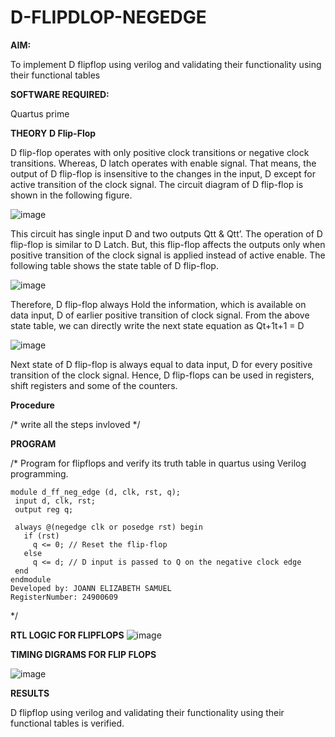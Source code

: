 # D-FLIPDLOP-NEGEDGE

**AIM:**

To implement  D flipflop using verilog and validating their functionality using their functional tables

**SOFTWARE REQUIRED:**

Quartus prime

**THEORY**
**D Flip-Flop**

D flip-flop operates with only positive clock transitions or negative clock transitions. Whereas, D latch operates with enable signal. That means, the output of D flip-flop is insensitive to the changes in the input, D except for active transition of the clock signal. The circuit diagram of D flip-flop is shown in the following figure.

![image](https://github.com/naavaneetha/D-FLIPDLOP-NEGEDGE/assets/154305477/48c81fe8-bc3f-40e7-95e2-519fc155ad51)

This circuit has single input D and two outputs Qtt & Qtt’. The operation of D flip-flop is similar to D Latch. But, this flip-flop affects the outputs only when positive transition of the clock signal is applied instead of active enable. The following table shows the state table of D flip-flop.

![image](https://github.com/naavaneetha/D-FLIPDLOP-NEGEDGE/assets/154305477/e5f3fda7-68ec-4a3a-a0a4-cf6f9cc4ab55)

Therefore, D flip-flop always Hold the information, which is available on data input, D of earlier positive transition of clock signal. From the above state table, we can directly write the next state equation as Qt+1t+1 = D

![image](https://github.com/naavaneetha/D-FLIPDLOP-NEGEDGE/assets/154305477/8592c0d8-2917-4142-91b9-d6c30dd891d2)

Next state of D flip-flop is always equal to data input, D for every positive transition of the clock signal. Hence, D flip-flops can be used in registers, shift registers and some of the counters.

**Procedure**

/* write all the steps invloved */

**PROGRAM**

/* Program for flipflops and verify its truth table in quartus using Verilog programming.
```
module d_ff_neg_edge (d, clk, rst, q);
 input d, clk, rst;
 output reg q;
 
 always @(negedge clk or posedge rst) begin
   if (rst)
     q <= 0; // Reset the flip-flop
   else
     q <= d; // D input is passed to Q on the negative clock edge
 end
endmodule
Developed by: JOANN ELIZABETH SAMUEL
RegisterNumber: 24900609
```
*/

**RTL LOGIC FOR FLIPFLOPS**
![image](https://github.com/user-attachments/assets/842f151d-79ce-4209-99cf-7e033c669afe)


**TIMING DIGRAMS FOR FLIP FLOPS**

![image](https://github.com/user-attachments/assets/87931522-3e5e-4157-9f2a-61dd853fb26a)

**RESULTS**

D flipflop using verilog and validating their functionality using their functional tables is verified.
